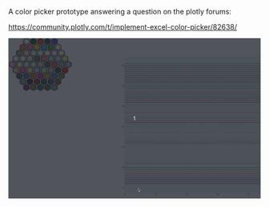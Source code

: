 A color picker prototype answering a question on the plotly forums:

https://community.plotly.com/t/implement-excel-color-picker/82638/

![demo](demo.gif)
